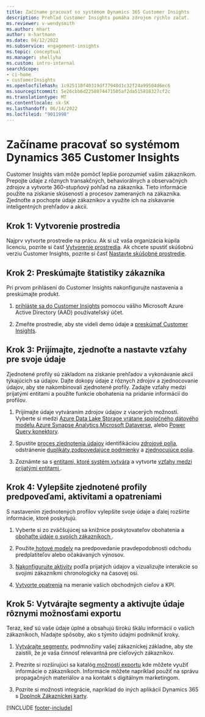 ```yaml
---
title: Začíname pracovať so systémom Dynamics 365 Customer Insights
description: Prehľad Customer Insights pomáha zdrojom rýchlo začať.
ms.reviewer: v-wendysmith
ms.author: mhart
author: m-hartmann
ms.date: 04/12/2022
ms.subservice: engagement-insights
ms.topic: conceptual
ms.manager: shellyha
ms.custom: intro-internal
searchScope:
- ci-home
- customerInsights
ms.openlocfilehash: 1c925110f40319df77940d1c32f24a99504d6ec6
ms.sourcegitcommit: 5e26cbb6d2258074471505af2da515818327cf2c
ms.translationtype: MT
ms.contentlocale: sk-SK
ms.lasthandoff: 06/14/2022
ms.locfileid: "9011998"
---
```

# <a name="get-started-with-dynamics-365-customer-insights"></a>Začíname pracovať so systémom Dynamics 365 Customer Insights

Customer Insights vám môže pomôcť lepšie porozumieť vašim zákazníkom. Prepojte údaje z rôznych transakčných, behaviorálnych a observačných zdrojov a vytvorte 360-stupňový pohľad na zákazníka. Tieto informácie použite na získanie skúseností a procesov zameraných na zákazníka. Zjednoťte a pochopte údaje zákazníkov a využite ich na získavanie inteligentných prehľadov a akcií.

## <a name="step-1-create-an-environment"></a>Krok 1: Vytvorenie prostredia

Najprv vytvorte prostredie na prácu. Ak si už vaša organizácia kúpila licenciu, pozrite si časť [Vytvorenie prostredia](create-environment.md). Ak chcete spustiť skúšobnú verziu Customer Insights, pozrite si časť [Nastavte skúšobné prostredie](trial-signup.md).

## <a name="step-2-explore-customer-insights"></a>Krok 2: Preskúmajte štatistiky zákazníka

Pri prvom prihlásení do Customer Insights nakonfigurujte nastavenia a preskúmajte produkt.

1. [prihláste sa do Customer Insights](https://home.ci.ai.dynamics.com) pomocou vášho Microsoft Azure Active Directory (AAD) používateľský účet.

1. Zmeňte prostredie, aby ste videli demo údaje a [preskúmať Customer Insights](home.md).

## <a name="step-3-ingest-unify-and-set-up-relationships-for-your-data"></a>Krok 3: Prijímajte, zjednoťte a nastavte vzťahy pre svoje údaje

Zjednotené profily sú základom na získanie prehľadov a vykonávanie akcií týkajúcich sa údajov. Dajte dokopy údaje z rôznych zdrojov a zjednocovanie údajov, aby ste nakombinovali zjednotené profily. Zadajte vzťahy medzi prijatými entitami a použite funkcie obohatenia na pridanie informácií do profilov.

1. Prijímajte údaje vytváraním zdrojov údajov z viacerých možností. Vyberte si medzi [Azure Data Lake Storage vrátane spoločného dátového modelu](connect-common-data-model.md),[Azure Synapse Analytics](connect-synapse.md),[Microsoft Dataverse](connect-dataverse-managed-lake.md), alebo [Power Query konektory](connect-power-query.md).

1. Spustite [proces zjednotenia údajov](data-unification.md) identifikáciou [zdrojové polia](map-entities.md), odstránenie [duplikáty](remove-duplicates.md),[zodpovedajúce podmienky](match-entities.md) a [zjednocujúce polia](merge-entities.md).

1. Zoznámte sa s [entitami, ktoré systém vytvára](entities.md) a vytvorte [vzťahy medzi prijatými entitami ](relationships.md).

## <a name="step-4-enhance-unified-profiles-with-predictions-activities-and-measures"></a>Krok 4: Vylepšite zjednotené profily predpoveďami, aktivitami a opatreniami

S nastavením zjednotených profilov vylepšite svoje údaje a ďalej rozšírte informácie, ktoré poskytujú.

1. Vyberte si zo zväčšujúcej sa knižnice poskytovateľov obohatenia a[ obohaťte údaje o svojich zákazníkoch ](enrichment-hub.md).

1. Použite[ hotové modely](predictions-overview.md) na predpovedanie pravdepodobnosti odchodu predplatiteľov alebo očakávaných výnosov.

1. [Nakonfigurujte aktivity](activities.md) podľa prijatých údajov a vizualizujte interakcie so svojimi zákazníkmi chronologicky na časovej osi.

1. [Vytvorte opatrenia](measures.md) na meranie vašich obchodných cieľov a KPI.

## <a name="step-5-create-segments-and-activate-data-through-various-export-options"></a>Krok 5: Vytvárajte segmenty a aktivujte údaje rôznymi možnosťami exportu

Teraz, keď sú vaše údaje úplné a obsahujú širokú škálu informácií o vašich zákazníkoch, hľadajte spôsoby, ako s týmito údajmi podniknúť kroky.

1. [Vytvárajte segmenty](segments.md), podmnožiny vašej zákazníckej základne, aby ste zaistili, že je vaša činnosť relevantná pre cieľových zákazníkov.

1. Prezrite si rozširujúci sa katalóg[ možností exportu](export-destinations.md) kde môžete využiť informácie o zákazníkoch. Informácie môžete napríklad použiť na správu propagačných materiálov a na kontakt s digitálnym marketingom.

1. Pozrite si možnosti integrácie, napríklad do iných aplikácií Dynamics 365 s [Doplnok Zákazníckej karty](customer-card-add-in.md).  


[!INCLUDE [footer-include](includes/footer-banner.md)]
